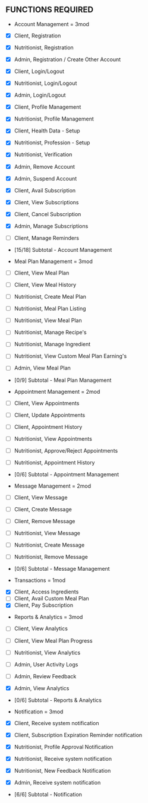 ## FUNCTIONS REQUIRED

- Account Management = 3mod

- [x] Client, Registration
- [x] Nutritionist, Registration
- [x] Admin, Registration / Create Other Account

- [x] Client, Login/Logout
- [x] Nutritionist, Login/Logout
- [x] Admin, Login/Logout

- [x] Client, Profile Management
- [x] Nutritionist, Profile Management

- [x] Client, Health Data - Setup
- [x] Nutritionist, Profession - Setup
- [x] Nutritionist, Verification

- [x] Admin, Remove Account
- [x] Admin, Suspend Account

- [x] Client, Avail Subscription
- [x] Client, View Subscriptions
- [x] Client, Cancel Subscription
- [x] Admin, Manage Subscriptions

- [ ] Client, Manage Reminders

- [15/18] Subtotal - Account Management

- Meal Plan Management = 3mod
- [ ] Client, View Meal Plan
- [ ] Client, View Meal History

- [ ] Nutritionist, Create Meal Plan
- [ ] Nutritionist, Meal Plan Listing
- [ ] Nutritionist, View Meal Plan
- [ ] Nutritionist, Manage Recipe's
- [ ] Nutritionist, Manage Ingredient
- [ ] Nutritionist, View Custom Meal Plan Earning's

- [ ] Admin, View Meal Plan

- [0/9] Subtotal - Meal Plan Management

- Appointment Management = 2mod
- [ ] Client, View Appointments
- [ ] Client, Update Appointments
- [ ] Client, Appointment History

- [ ] Nutritionist, View Appointments
- [ ] Nutritionist, Approve/Reject Appointments
- [ ] Nutritionist, Appointment History

- [0/6] Subtotal - Appointment Management

- Message Management = 2mod
- [ ] Client, View Message
- [ ] Client, Create Message
- [ ] Client, Remove Message

- [ ] Nutritionist, View Message
- [ ] Nutritionist, Create Message
- [ ] Nutritionist, Remove Message

- [0/6] Subtotal - Message Management

- Transactions = 1mod
- [x] Client, Access Ingredients
- [ ] Client, Avail Custom Meal Plan
- [x] Client, Pay Subscription

- Reports & Analytics = 3mod
- [ ] Client, View Analytics
- [ ] Client, View Meal Plan Progress

- [ ] Nutritionist, View Analytics

- [ ] Admin, User Activity Logs
- [ ] Admin, Review Feedback
- [x] Admin, View Analytics

- [0/6] Subtotal - Reports & Analytics

- Notification = 3mod
- [x] Client, Receive system notification
- [x] Client, Subscription Expiration Reminder notification

- [x] Nutritionist, Profile Approval Notification
- [x] Nutritionist, Receive system notification
- [x] Nutritionist, New Feedback Notification

- [x] Admin, Receive system notification

- [6/6] Subtotal - Notification
